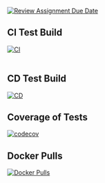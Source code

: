 [![Review Assignment Due Date](https://classroom.github.com/assets/deadline-readme-button-22041afd0340ce965d47ae6ef1cefeee28c7c493a6346c4f15d667ab976d596c.svg)](https://classroom.github.com/a/t1er-CAW)




<!-- Build & Deploy -->
<h2>CI Test Build</h2>


[![CI](https://img.shields.io/github/actions/workflow/status/FontysVenlo/esd-workshop-ci-cd_esde_jannes_elias/CI.yml?branch=main)](https://github.com/FontysVenlo/esd-workshop-ci-cd_esde_jannes_elias/actions/workflows/CI.yml)
<br>
<br>
<h2>CD Test Build</h2>


[![CD](https://img.shields.io/github/actions/workflow/status/FontysVenlo/esd-workshop-ci-cd_esde_jannes_elias/CD.yml?branch=main)](https://github.com/FontysVenlo/esd-workshop-ci-cd_esde_jannes_elias/actions/workflows/CD.yml)
<br>

<h2>Coverage of Tests</h2>

<!-- Coverage (Codecov) – will turn green once Codecov is set below -->


[![codecov](https://codecov.io/gh/FontysVenlo/esd-workshop-ci-cd_esde_jannes_elias/graph/badge.svg?token=O77MK9D3UC)](https://codecov.io/gh/FontysVenlo/esd-workshop-ci-cd_esde_jannes_elias)
<br>
<h2>Docker Pulls</h2>

<!-- Docker pulls (optional) -->
[![Docker Pulls](https://img.shields.io/docker/pulls/ellimen/esd)](https://hub.docker.com/r/ellimen/esd)
